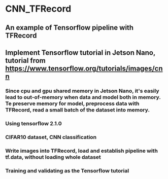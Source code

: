 # CNN_TFRecord

## An example of Tensorflow pipeline with TFRecord
## Implement Tensorflow tutorial in Jetson Nano, tutorial from https://www.tensorflow.org/tutorials/images/cnn
### Since cpu and gpu shared memory in Jetson Nano, it's easily lead to out-of-memory when data and model both in memory. Te preserve memory for model, preprocess data with TFRecord, read a small batch of the dataset into memory.
### Using tensorflow 2.1.0
### CIFAR10 dataset, CNN classification
### Write images into TFRecord, load and establish pipeline with tf.data, without loading whole dataset
### Training and validating as the Tensorflow tutorial

